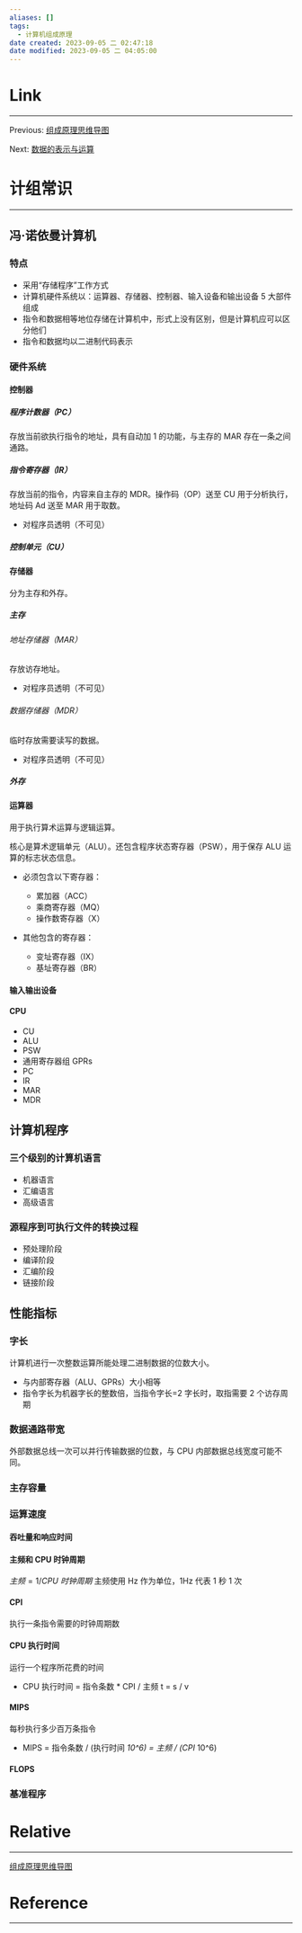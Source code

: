 ```yaml
---
aliases: []
tags:
  - 计算机组成原理
date created: 2023-09-05 二 02:47:18
date modified: 2023-09-05 二 04:05:00
---
```


# Link

---

Previous: [组成原理思维导图](组成原理思维导图.md)

Next: [数据的表示与运算](数据的表示与运算.md)

# 计组常识

---

## 冯·诺依曼计算机

### 特点

- 采用“存储程序”工作方式
- 计算机硬件系统以：运算器、存储器、控制器、输入设备和输出设备 5 大部件组成
- 指令和数据相等地位存储在计算机中，形式上没有区别，但是计算机应可以区分他们
- 指令和数据均以二进制代码表示

### 硬件系统

#### 控制器

##### 程序计数器（PC）

存放当前欲执行指令的地址，具有自动加 1 的功能，与主存的 MAR 存在一条之间通路。

##### 指令寄存器（IR）

存放当前的指令，内容来自主存的 MDR。操作码（OP）送至 CU 用于分析执行，地址码 Ad 送至 MAR 用于取数。

- 对程序员透明（不可见）

##### 控制单元（CU）

#### 存储器

分为主存和外存。

##### 主存

###### 地址存储器（MAR）

存放访存地址。

- 对程序员透明（不可见）

###### 数据存储器（MDR）

临时存放需要读写的数据。

- 对程序员透明（不可见）

##### 外存

#### 运算器

用于执行算术运算与逻辑运算。

核心是算术逻辑单元（ALU）。还包含程序状态寄存器（PSW），用于保存 ALU 运算的标志状态信息。

- 必须包含以下寄存器：

  - 累加器（ACC）
  - 乘商寄存器（MQ）
  - 操作数寄存器（X）

- 其他包含的寄存器：
  - 变址寄存器（IX）
  - 基址寄存器（BR）

#### 输入输出设备

#### CPU

- CU
- ALU
- PSW
- 通用寄存器组 GPRs
- PC
- IR
- MAR
- MDR

## 计算机程序

### 三个级别的计算机语言

- 机器语言
- 汇编语言
- 高级语言

### 源程序到可执行文件的转换过程

- 预处理阶段
- 编译阶段
- 汇编阶段
- 链接阶段

## 性能指标

### 字长

计算机进行一次整数运算所能处理二进制数据的位数大小。

- 与内部寄存器（ALU、GPRs）大小相等
- 指令字长为机器字长的整数倍，当指令字长=2 字长时，取指需要 2 个访存周期

### 数据通路带宽

外部数据总线一次可以并行传输数据的位数，与 CPU 内部数据总线宽度可能不同。

### 主存容量

### **运算速度**

#### 吞吐量和响应时间

#### 主频和 CPU 时钟周期

$主频=1/CPU~时钟周期$
主频使用 Hz 作为单位，1Hz 代表 1 秒 1 次

#### CPI

执行一条指令需要的时钟周期数

#### CPU 执行时间

运行一个程序所花费的时间

- CPU 执行时间 = 指令条数 \* CPI / 主频
  t = s / v

#### MIPS

每秒执行多少百万条指令

- MIPS = 指令条数 / (执行时间 _10^6) = 主频 / (CPI_ 10^6)

#### FLOPS

### 基准程序

# Relative

---

[组成原理思维导图](组成原理思维导图.md)

# Reference

---
